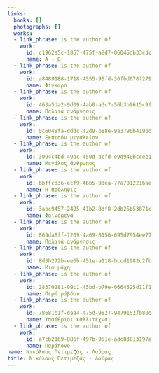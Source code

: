 ```yaml
---
links:
  books: []
  photographs: []
  works:
  - link_phrase: is the author of
    work:
      id: c1962a5c-1857-475f-a8d7-06045db33cdc
      name: Α - Ω
  - link_phrase: is the author of
    work:
      id: a8489188-1718-4555-95fd-36fbd678f279
      name: Φίγκαρο
  - link_phrase: is the author of
    work:
      id: 463a5da2-9d09-4ab0-a3c7-56b3b9615c9f
      name: Παλαιά ανάμνησις
  - link_phrase: is the author of
    work:
      id: 0c6048fa-dddc-42d9-b88e-9a3790b419bd
      name: Εκπεσόν μεγαλείον
  - link_phrase: is the author of
    work:
      id: 3094c4bd-49ac-450d-bcfd-e9d940bccee1
      name: Μεγάλος άνθρωπος
  - link_phrase: is the author of
    work:
      id: bbffcd36-ecf9-46b5-93ea-77a7012216ae
      name: Η πρόληψις
  - link_phrase: is the author of
    work:
      id: 3abc9457-2495-41b2-8df8-2db25b53871c
      name: Φαινόμενα
  - link_phrase: is the author of
    work:
      id: 869da8ff-7209-4a69-8156-695d7954ee77
      name: Παλαιά ανάμνησις
  - link_phrase: is the author of
    work:
      id: 8d3b272b-ee6b-451e-a118-bccd1982c2fb
      name: Μια μάχη
  - link_phrase: is the author of
    work:
      id: 28370281-09c1-45bd-b79e-0664525d11f1
      name: Περί ράβδου
  - link_phrase: is the author of
    work:
      id: 78681b1f-daa4-475d-9827-9479152fb80d
      name: Υπαίθριοι καλλιτέχναι
  - link_phrase: is the author of
    work:
      id: a7cb2169-886f-497b-951e-adc83813197a
      name: Παράπονο
name: Νικόλαος Πετιμεζάς - Λαύρας
title: Νικόλαος Πετιμεζάς - Λαύρας
---
```


